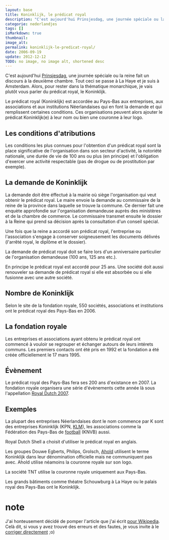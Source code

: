 ```yaml
---
layout: base
title: Koninklijk, le prédicat royal
description: "C'est aujourd'hui Prinsjesdag, une journée spéciale ou la reine fait un discours à la deuxième chambre. Tout ceci se passe à La Haye et je suis à Amsterda"
categorie: nederlandjes
tags: []
isMarkdown: true
thumbnail: 
image_alt: 
permalink: koninklijk-le-predicat-royal/
date: 2006-09-19
update: 2012-12-12
TODO: no image, no image alt, shortened desc
---
```


C'est aujourd'hui [Prinsjesdag](/le-jour-du-prinsjesdag), une journée spéciale ou la reine fait un discours à la deuxième chambre. Tout ceci se passe à La Haye et je suis à Amsterdam. Alors, pour rester dans la thématique monarchique, je vais plutôt vous parler du prédicat royal, le Koninklijk.

Le prédicat royal (Koninklijk) est accordée au Pays-Bas aux entreprises, aux associations et aux institutions Néerlandaises qui en font la demande et qui remplissent certaines conditions. Ces organisations peuvent alors ajouter le prédicat Koninklijk(e) à leur nom ou bien une couronne à leur logo.

## Les conditions d'atributions

Les conditions les plus connues pour l'obtention d'un prédicat royal sont la place significative de l'organisation dans son secteur d'activité, la notoriété nationale, une durée de vie de 100 ans ou plus (en principe) et l'obligation d'exercer une activité respectable (pas de drogue ou de prostitution par exemple).

## La demande de Koninklijk

La demande doit être éffectué à la mairie où siège l'organisation qui veut obtenir le prédicat royal. Le maire envoie la demande au commissaire de la reine de la province dans laquelle se trouve la commune. Ce dernier fait une enquète approfondie sur l'organisation demandeuse auprès des ministères et de la chambre de commerce. Le commissaire transmet ensuite le dossier à la Reine qui prend sa décision après la consultation d'un conseil spécial.

Une fois que la reine a accordé son prédicat royal, l'entreprise ou l'association s'engage à conserver soigneusement les documents délivrés (l'arrêté royal, le diplôme et le dossier).

La demande de prédicat royal doit se faire lors d'un anniversaire particulier de l'organisation demandeuse (100 ans, 125 ans etc.).

En principe le prédicat royal est accordé pour 25 ans. Une société doit aussi renouveler sa demande de prédicat royal si elle est absorbée ou si elle fusionne avec une autre société.

## Nombre de Koninklijk

Selon le site de la fondation royale, 550 sociétés, associations et institutions ont le prédicat royal des Pays-Bas en 2006.

## La fondation royale

Les entreprises et associations ayant obtenu le prédicat royal ont commencé à vouloir se regrouper et échanger autours de leurs intérets communs. Les premiers contacts ont été pris en 1992 et la fondation a été créée officiellement le 17 mars 1995.

## Évènement

Le prédicat royal des Pays-Bas fera ses 200 ans d'existance en 2007. La fondation royale organisera une série d'évènements cette année là sous l'appellation [Royal Dutch 2007](http://www.koninklijk.com/index.cfm?page=rd).

## Exemples

La plupart des entreprises Néerlandaises dont le nom commence par K sont des entreprises Koninklijk (KPN, [KLM](/?q=klm)), les associations comme la Fédération des Pays-Bas de [football](/wk-reccord-pays-bas) (KNVB) aussi.

Royal Dutch Shell a choisit d'utiliser le prédicat royal en anglais.

Les groupes Douwe Egberts, Philips, Grolsch, [Ahold](/albert-hein-et-compagnie) utilisent le terme Koninklijk dans leur dénomination officielle mais ne communiquent pas avec. Ahold utilise néamoins la couronne royale sur son logo.

La société TNT utilise la couronne royale uniquement aux Pays-Bas.

Les grands bâtiments comme théatre Schouwburg à La Haye ou le palais royal des Pays-Bas ont le Koninklijk.

# note
J'ai honteusement décidé de pomper l'article que j'ai écrit [pour Wikipedia](http://fr.wikipedia.org/wiki/Koninklijk). Celà dit, si vous y avez trouvé des erreurs et des fautes, je vous invite à le [corriger directement](http://fr.wikipedia.org/w/index.php?title=Koninklijk&action=edit) ;o)
